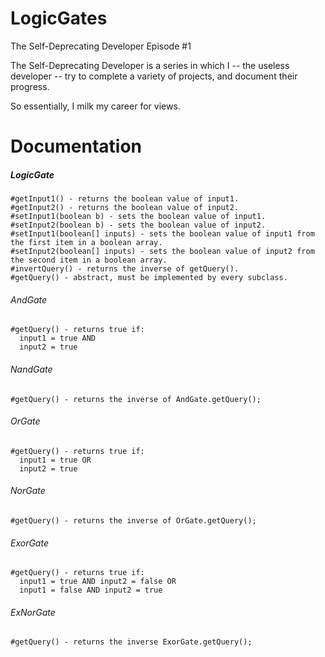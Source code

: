 # LogicGates
The Self-Deprecating Developer Episode #1

The Self-Deprecating Developer is a series in which I -- the useless developer -- try to complete a variety of projects, and document their progress.

So essentially, I milk my career for views.

# Documentation

##### LogicGate
```
#getInput1() - returns the boolean value of input1.
#getInput2() - returns the boolean value of input2.
#setInput1(boolean b) - sets the boolean value of input1.
#setInput2(boolean b) - sets the boolean value of input2.
#setInput1(boolean[] inputs) - sets the boolean value of input1 from the first item in a boolean array.
#setInput2(boolean[] inputs) - sets the boolean value of input2 from the second item in a boolean array.
#invertQuery() - returns the inverse of getQuery().
#getQuery() - abstract, must be implemented by every subclass.
```

###### AndGate
```
#getQuery() - returns true if:
  input1 = true AND
  input2 = true
```

###### NandGate
```
#getQuery() - returns the inverse of AndGate.getQuery();
```

###### OrGate
```
#getQuery() - returns true if:
  input1 = true OR
  input2 = true
```

###### NorGate
```
#getQuery() - returns the inverse of OrGate.getQuery();
```

###### ExorGate
```
#getQuery() - returns true if:
  input1 = true AND input2 = false OR
  input1 = false AND input2 = true
```

###### ExNorGate
```
#getQuery() - returns the inverse ExorGate.getQuery();
```
